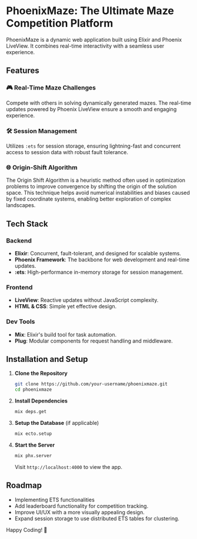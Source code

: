 # PhoenixMaze: The Ultimate Maze Competition Platform

PhoenixMaze is a dynamic web application built using Elixir and Phoenix LiveView. It combines real-time interactivity with a seamless user experience.


## Features

### 🎮 Real-Time Maze Challenges
Compete with others in solving dynamically generated mazes. The real-time updates powered by Phoenix LiveView ensure a smooth and engaging experience.

### 🛠 Session Management
Utilizes `:ets` for session storage, ensuring lightning-fast and concurrent access to session data with robust fault tolerance.

### 🌐 Origin-Shift Algorithm
The Origin Shift Algorithm is a heuristic method often used in optimization problems to improve convergence by shifting the origin of the solution space. This technique helps avoid numerical instabilities and biases caused by fixed coordinate systems, enabling better exploration of complex landscapes.


## Tech Stack

### Backend
- **Elixir**: Concurrent, fault-tolerant, and designed for scalable systems.
- **Phoenix Framework**: The backbone for web development and real-time updates.
- **:ets**: High-performance in-memory storage for session management.

### Frontend
- **LiveView**: Reactive updates without JavaScript complexity.
- **HTML & CSS**: Simple yet effective design.

### Dev Tools
- **Mix**: Elixir's build tool for task automation.
- **Plug**: Modular components for request handling and middleware.


## Installation and Setup

1. **Clone the Repository**
   ```bash
   git clone https://github.com/your-username/phoenixmaze.git
   cd phoenixmaze
   ```

2. **Install Dependencies**
   ```bash
   mix deps.get
   ```

3. **Setup the Database** (if applicable)
   ```bash
   mix ecto.setup
   ```

4. **Start the Server**
   ```bash
   mix phx.server
   ```
   Visit `http://localhost:4000` to view the app.


## Roadmap

- Implementing ETS functionalities
- Add leaderboard functionality for competition tracking.
- Improve UI/UX with a more visually appealing design.
- Expand session storage to use distributed ETS tables for clustering.

Happy Coding! 🎉
